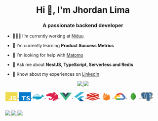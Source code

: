 <h1 align="center">Hi 👋, I'm Jhordan Lima</h1>
<h3 align="center">A passionate backend developer</h3>

- 👨🏽‍💻 I’m currently working at [Niduu](https://niduu.com/)

- 🌱 I’m currently learning **Product Success Metrics**

- 🤝 I’m looking for help with [Matomo](https://github.com/matomo-org/matomo)

- 💬 Ask me about **NestJS, TypeScript, Serverless and Redis**

- 📄 Know about my experiences on [LinkedIn](https://www.linkedin.com/in/jhorlima/)

<div align="center">
  <a href="https://github.com/jhorlima">
  <img height="180em" src="https://github-readme-stats.vercel.app/api?username=jhorlima&show_icons=true&theme=dracula&include_all_commits=true&count_private=true"/>
  <img height="180em" src="https://github-readme-stats.vercel.app/api/top-langs/?username=jhorlima&layout=compact&langs_count=8&theme=dracula"/>
</div>

<div style="display: inline_block"><br>
  <img align="center" alt="Jhordan-Js" height="30" width="40" src="https://raw.githubusercontent.com/devicons/devicon/master/icons/javascript/javascript-plain.svg">
  <img align="center" alt="Jhordan-Ts" height="30" width="40" src="https://raw.githubusercontent.com/devicons/devicon/master/icons/typescript/typescript-plain.svg">
  <img align="center" alt="Jhordan-Docker" height="30" width="40" src="https://raw.githubusercontent.com/devicons/devicon/master/icons/docker/docker-plain.svg">
  <img align="center" alt="Jhordan-NestJs" height="30" width="40" src="https://raw.githubusercontent.com/devicons/devicon/master/icons/nestjs/nestjs-plain.svg">
  <img align="center" alt="Jhordan-VueJs" height="30" width="40" src="https://raw.githubusercontent.com/devicons/devicon/master/icons/vuejs/vuejs-original.svg">
  <img align="center" alt="Jhordan-Flutter" height="30" width="40" src="https://raw.githubusercontent.com/devicons/devicon/master/icons/flutter/flutter-original.svg">
  <img align="center" alt="Jhordan-Redis" height="30" width="40" src="https://raw.githubusercontent.com/devicons/devicon/master/icons/redis/redis-plain.svg">
  <img align="center" alt="Jhordan-Firebase" height="30" width="40" src="https://raw.githubusercontent.com/devicons/devicon/master/icons/firebase/firebase-plain.svg">
  <img align="center" alt="Jhordan-GCP" height="30" width="40" src="https://raw.githubusercontent.com/devicons/devicon/master/icons/googlecloud/googlecloud-original.svg">
  <img align="center" alt="Jhordan-Mongo" height="30" width="40" src="https://raw.githubusercontent.com/devicons/devicon/master/icons/mongodb/mongodb-original.svg">
  <img align="center" alt="Jhordan-Postgres" height="30" width="40" src="https://raw.githubusercontent.com/devicons/devicon/master/icons/postgresql/postgresql-original.svg">

</div>

##

<div> 
  <a href="https://instagram.com/jhorlima" target="_blank">
    <img src="https://img.shields.io/badge/-Instagram-E4405F?style=for-the-badge&logo=instagram&logoColor=white" target="_blank">
  </a>
  <a href="https://www.linkedin.com/in/jhorlima" target="_blank">
    <img src="https://img.shields.io/badge/-LinkedIn-0077B5?style=for-the-badge&logo=linkedin&logoColor=white" target="_blank">
  </a> 
  <a href="https://www.buymeacoffee.com/jhorlima" target="_blank">
    <img src="https://img.shields.io/badge/-Buy%20me%20a%20Coffee-FEDD03?style=for-the-badge&logo=buymeacoffee&logoColor=black" target="_blank">
  </a> 
</div>
